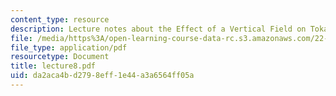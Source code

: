 ```yaml
---
content_type: resource
description: Lecture notes about the Effect of a Vertical Field on Tokamak Equilibrium.
file: /media/https%3A/open-learning-course-data-rc.s3.amazonaws.com/22-615-mhd-theory-of-fusion-systems-spring-2007/da2aca4bd2798eff1e44a3a6564ff05a_lecture8.pdf
file_type: application/pdf
resourcetype: Document
title: lecture8.pdf
uid: da2aca4b-d279-8eff-1e44-a3a6564ff05a
---
```

